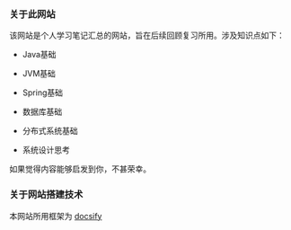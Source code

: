 ### 关于此网站

该网站是个人学习笔记汇总的网站，旨在后续回顾复习所用。涉及知识点如下：



- Java基础

- JVM基础

- Spring基础

- 数据库基础

- 分布式系统基础

- 系统设计思考



如果觉得内容能够启发到你，不甚荣幸。



### 关于网站搭建技术

本网站所用框架为 [docsify](https://docsify.js.org/#/)
